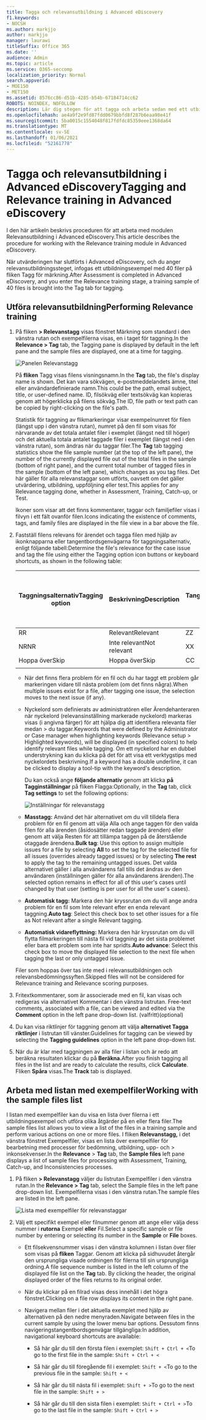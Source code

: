 ```yaml
---
title: Tagga och relevansutbildning i Advanced eDiscovery
f1.keywords:
- NOCSH
ms.author: markjjo
author: markjjo
manager: laurawi
titleSuffix: Office 365
ms.date: ''
audience: Admin
ms.topic: article
ms.service: O365-seccomp
localization_priority: Normal
search.appverid:
- MOE150
- MET150
ms.assetid: 8576cc86-d51b-4285-b54b-67184714cc62
ROBOTS: NOINDEX, NOFOLLOW
description: Lär dig stegen för att tagga och arbeta sedan med ett utbildningsexempel av 40 filer under relevansutbildningssteget för Advanced eDiscovery.
ms.openlocfilehash: ae4a9f2e9fd87fdd0679bbfd8f287b6eaa98e41f
ms.sourcegitcommit: 5ba0015c1554048f817fdfdc85359eee1368da64
ms.translationtype: MT
ms.contentlocale: sv-SE
ms.lasthandoff: 01/06/2021
ms.locfileid: "52161778"
---
```

# <a name="tagging-and-relevance-training-in-advanced-ediscovery"></a><span data-ttu-id="d6cb5-103">Tagga och relevansutbildning i Advanced eDiscovery</span><span class="sxs-lookup"><span data-stu-id="d6cb5-103">Tagging and Relevance training in Advanced eDiscovery</span></span>
  
<span data-ttu-id="d6cb5-104">I den här artikeln beskrivs proceduren för att arbeta med modulen Relevansutbildning i Advanced eDiscovery.</span><span class="sxs-lookup"><span data-stu-id="d6cb5-104">This article describes the procedure for working with the Relevance training module in Advanced eDiscovery.</span></span>
  
<span data-ttu-id="d6cb5-105">När utvärderingen har slutförts i Advanced eDiscovery, och du anger relevansutbildningssteget, infogas ett utbildningsexempel med 40 filer på fliken Tagg för märkning.</span><span class="sxs-lookup"><span data-stu-id="d6cb5-105">After Assessment is completed in Advanced eDiscovery, and you enter the Relevance training stage, a training sample of 40 files is brought into the Tag tab for tagging.</span></span>
  
## <a name="performing-relevance-training"></a><span data-ttu-id="d6cb5-106">Utföra relevansutbildning</span><span class="sxs-lookup"><span data-stu-id="d6cb5-106">Performing Relevance training</span></span>

1. <span data-ttu-id="d6cb5-107">På fliken **\> Relevanstagg** visas fönstret Märkning som standard i den vänstra rutan och exempelfilerna visas, en i taget för taggning.</span><span class="sxs-lookup"><span data-stu-id="d6cb5-107">In the **Relevance \> Tag** tab, the Tagging pane is displayed by default in the left pane and the sample files are displayed, one at a time for tagging.</span></span>

    ![Panelen Relevanstagg](../media/0cf19ab4-b427-4a7f-8749-0f4ed9afaf58.png)
  
    <span data-ttu-id="d6cb5-109">På **fliken** Tagg visas filens visningsnamn.</span><span class="sxs-lookup"><span data-stu-id="d6cb5-109">In the **Tag** tab, the file's display name is shown.</span></span> <span data-ttu-id="d6cb5-110">Det kan vara sökvägen, e-postmeddelandets ämne, titel eller användardefinierade namn.</span><span class="sxs-lookup"><span data-stu-id="d6cb5-110">This could be the path, email subject, title, or user-defined name.</span></span> <span data-ttu-id="d6cb5-111">ID, filsökväg eller textsökväg kan kopieras genom att högerklicka på filens sökväg.</span><span class="sxs-lookup"><span data-stu-id="d6cb5-111">The ID, file path or text path can be copied by right-clicking on the file's path.</span></span>

    <span data-ttu-id="d6cb5-112">Statistik  för taggning av flikmarkeringar visar exempelnumret för filen (längst upp i den vänstra rutan), numret på den fil som visas för närvarande av det totala antalet filer i exemplet (längst ned till höger) och det aktuella totala antalet taggade filer i exemplet (längst ned i den vänstra rutan), som ändras när du taggar filer.</span><span class="sxs-lookup"><span data-stu-id="d6cb5-112">The **Tag** tab tagging statistics show the file sample number (at the top of the left pane), the number of the currently displayed file out of the total files in the sample (bottom of right pane), and the current total number of tagged files in the sample (bottom of the left pane), which changes as you tag files.</span></span> <span data-ttu-id="d6cb5-113">Det här gäller för alla relevanstaggar som utförts, oavsett om det gäller utvärdering, utbildning, uppföljning eller test.</span><span class="sxs-lookup"><span data-stu-id="d6cb5-113">This applies for any Relevance tagging done, whether in Assessment, Training, Catch-up, or Test.</span></span>

    <span data-ttu-id="d6cb5-114">Ikoner som visar att det finns kommentarer, taggar och familjefiler visas i filvyn i ett fält ovanför filen.</span><span class="sxs-lookup"><span data-stu-id="d6cb5-114">Icons indicating the existence of comments, tags, and family files are displayed in the file view in a bar above the file.</span></span>

2. <span data-ttu-id="d6cb5-115">Fastställ filens relevans för ärendet och tagga filen med hjälp av ikonknapparna eller tangentbordsgenvägarna för taggningsalternativ, enligt följande tabell:</span><span class="sxs-lookup"><span data-stu-id="d6cb5-115">Determine the file's relevance for the case issue and tag the file using either the Tagging option icon buttons or keyboard shortcuts, as shown in the following table:</span></span>

   |<span data-ttu-id="d6cb5-116">**Taggningsalternativ**</span><span class="sxs-lookup"><span data-stu-id="d6cb5-116">**Tagging option**</span></span>|<span data-ttu-id="d6cb5-117">**Beskrivning**</span><span class="sxs-lookup"><span data-stu-id="d6cb5-117">**Description**</span></span>|<span data-ttu-id="d6cb5-118">**Tangentbordsgenväg**</span><span class="sxs-lookup"><span data-stu-id="d6cb5-118">**Keyboard shortcut**</span></span>|<span data-ttu-id="d6cb5-119">**Masstaggar på tangentbordsgenväg (vid flera problem)**</span><span class="sxs-lookup"><span data-stu-id="d6cb5-119">**Bulk tagging keyboard shortcut (for multiple issues)**</span></span>|
   |-----|-----|-----|-----|
   |<span data-ttu-id="d6cb5-120">R</span><span class="sxs-lookup"><span data-stu-id="d6cb5-120">R</span></span>  <br/> |<span data-ttu-id="d6cb5-121">Relevant</span><span class="sxs-lookup"><span data-stu-id="d6cb5-121">Relevant</span></span>  <br/> |<span data-ttu-id="d6cb5-122">Z</span><span class="sxs-lookup"><span data-stu-id="d6cb5-122">Z</span></span>  <br/> |`Shift + Z`  <br/> |
   |<span data-ttu-id="d6cb5-123">NR</span><span class="sxs-lookup"><span data-stu-id="d6cb5-123">NR</span></span>  <br/> |<span data-ttu-id="d6cb5-124">Inte relevant</span><span class="sxs-lookup"><span data-stu-id="d6cb5-124">Not relevant</span></span>  <br/> |<span data-ttu-id="d6cb5-125">X</span><span class="sxs-lookup"><span data-stu-id="d6cb5-125">X</span></span>  <br/> |`Shift + X`  <br/> |
   |<span data-ttu-id="d6cb5-126">Hoppa över</span><span class="sxs-lookup"><span data-stu-id="d6cb5-126">Skip</span></span>  <br/> |<span data-ttu-id="d6cb5-127">Hoppa över</span><span class="sxs-lookup"><span data-stu-id="d6cb5-127">Skip</span></span>  <br/> |<span data-ttu-id="d6cb5-128">C</span><span class="sxs-lookup"><span data-stu-id="d6cb5-128">C</span></span>  <br/> |`Shift + A`  <br/> |
   |||||

   - <span data-ttu-id="d6cb5-129">När det finns flera problem för en fil och du har taggt ett problem går markeringen vidare till nästa problem (om det finns några).</span><span class="sxs-lookup"><span data-stu-id="d6cb5-129">When multiple issues exist for a file, after tagging one issue, the selection moves to the next issue (if any).</span></span>  

   - <span data-ttu-id="d6cb5-130">Nyckelord som definierats av administratören eller Ärendehanteraren när nyckelord (relevansinställning markerade nyckelord) markeras visas (i angivna färger) för att hjälpa dig att identifiera relevanta filer medan \> du taggar.</span><span class="sxs-lookup"><span data-stu-id="d6cb5-130">Keywords that were defined by the Administrator or Case manager when highlighting keywords (Relevance setup \> Highlighted keywords), will be displayed (in specified colors) to help identify relevant files while tagging.</span></span> <span data-ttu-id="d6cb5-131">Om ett nyckelord har en dubbel understrykning kan du klicka på det för att visa ett verktygstips med nyckelordets beskrivning.</span><span class="sxs-lookup"><span data-stu-id="d6cb5-131">If a keyword has a double underline, it can be clicked to display a tool-tip with the keyword's description.</span></span>

     <span data-ttu-id="d6cb5-132">Du kan också ange **följande alternativ** genom att klicka **på Tagginställningar** på fliken Flagga:</span><span class="sxs-lookup"><span data-stu-id="d6cb5-132">Optionally, in the **Tag** tab, click **Tag settings** to set the following options:</span></span>

      ![Inställningar för relevanstagg](../media/533e89fa-7eb4-409e-ab07-f5aab9296dd8.png)
  
   - <span data-ttu-id="d6cb5-134">**Masstagg:** Använd det här alternativet om du  vill tilldela flera problem för en fil genom att välja Alla  och ange taggen för den valda filen för alla ärenden (åsidosätter redan taggade ärenden) eller genom att välja Resten för att tillämpa taggen på de återstående otaggade ärendena.</span><span class="sxs-lookup"><span data-stu-id="d6cb5-134">**Bulk tag**: Use this option to assign multiple issues for a file by selecting **All** to set the tag for the selected file for all issues (overrides already tagged issues) or by selecting **The rest** to apply the tag to the remaining untagged issues.</span></span> <span data-ttu-id="d6cb5-135">Det valda alternativet gäller i alla användarens fall tills det ändras av den användaren (inställningen gäller för alla användarens ärenden).</span><span class="sxs-lookup"><span data-stu-id="d6cb5-135">The selected option remains in effect for all of this user's cases until changed by that user (setting is per user for all the user's cases).</span></span>

   - <span data-ttu-id="d6cb5-136">**Automatisk tagg:** Markera den här kryssrutan om du vill ange andra problem för en fil som Inte relevant efter en enda relevant taggning.</span><span class="sxs-lookup"><span data-stu-id="d6cb5-136">**Auto tag**: Select this check box to set other issues for a file as Not relevant after a single Relevant tagging.</span></span>

   - <span data-ttu-id="d6cb5-137">**Automatisk vidareflyttning:** Markera den här kryssrutan om du vill flytta filmarkeringen till nästa fil vid taggning av det sista problemet eller bara ett problem som inte har spridts.</span><span class="sxs-lookup"><span data-stu-id="d6cb5-137">**Auto advance**: Select this check box to move the displayed file selection to the next file when tagging the last or only untagged issue.</span></span>

    <span data-ttu-id="d6cb5-138">Filer som hoppas över tas inte med i relevansutbildningen och relevansbedömningssyften.</span><span class="sxs-lookup"><span data-stu-id="d6cb5-138">Skipped files will not be considered for Relevance training and Relevance scoring purposes.</span></span>

3. <span data-ttu-id="d6cb5-139">Fritextkommentarer, som är associerade med en fil, kan visas och redigeras via alternativet Kommentar i den vänstra listrutan. </span><span class="sxs-lookup"><span data-stu-id="d6cb5-139">Free-text comments, associated with a file, can be viewed and edited via the **Comment** option in the left pane drop-down list.</span></span> <span data-ttu-id="d6cb5-140">(valfritt)</span><span class="sxs-lookup"><span data-stu-id="d6cb5-140">(optional)</span></span>

4. <span data-ttu-id="d6cb5-141">Du kan visa riktlinjer för taggning genom att välja **alternativet Tagga riktlinjer** i listrutan till vänster.</span><span class="sxs-lookup"><span data-stu-id="d6cb5-141">Guidelines for tagging can be viewed by selecting the **Tagging guidelines** option in the left pane drop-down list.</span></span>

5. <span data-ttu-id="d6cb5-142">När du är klar med taggningen av alla filer i listan och är redo att beräkna resultaten klickar du på **Beräkna.**</span><span class="sxs-lookup"><span data-stu-id="d6cb5-142">After you finish tagging all files in the list and are ready to calculate the results, click **Calculate**.</span></span> <span data-ttu-id="d6cb5-143">Fliken **Spåra** visas.</span><span class="sxs-lookup"><span data-stu-id="d6cb5-143">The **Track** tab is displayed.</span></span>  

## <a name="working-with-the-sample-files-list"></a><span data-ttu-id="d6cb5-144">Arbeta med listan med exempelfiler</span><span class="sxs-lookup"><span data-stu-id="d6cb5-144">Working with the sample files list</span></span>

<span data-ttu-id="d6cb5-145">I listan med exempelfiler kan du visa en lista över filerna i ett utbildningsexempel och utföra olika åtgärder på en eller flera filer.</span><span class="sxs-lookup"><span data-stu-id="d6cb5-145">The sample files list allows you to view a list of the files in a training sample and perform various actions on one or more files.</span></span> <span data-ttu-id="d6cb5-146">I fliken **Relevanstagg,** i det vänstra fönstret Exempelfiler, visas en lista över exempelfiler för bearbetning med processer för bedömning, utbildning, upp- och \>   inkonsekvenser.</span><span class="sxs-lookup"><span data-stu-id="d6cb5-146">In the **Relevance** \> **Tag** tab, the **Sample files** left pane displays a list of sample files for processing with Assessment, Training, Catch-up, and Inconsistencies processes.</span></span>
  
1. <span data-ttu-id="d6cb5-147">På fliken **\> Relevanstagg** väljer du listrutan Exempelfiler i den vänstra rutan.</span><span class="sxs-lookup"><span data-stu-id="d6cb5-147">In the **Relevance \> Tag** tab, select the Sample files in the left pane drop-down list.</span></span> <span data-ttu-id="d6cb5-148">Exempelfilerna visas i den vänstra rutan.</span><span class="sxs-lookup"><span data-stu-id="d6cb5-148">The sample files are listed in the left pane.</span></span>

    ![Lista med exempelfiler för relevanstaggar](../media/fd058bdd-645a-4af1-a1eb-bff08581cb18.png)
  
2. <span data-ttu-id="d6cb5-150">Välj ett specifikt exempel eller filnummer genom att ange eller välja dess nummer i **rutorna** Exempel **eller** Fil.</span><span class="sxs-lookup"><span data-stu-id="d6cb5-150">Select a specific sample or file number by entering or selecting its number in the **Sample** or **File** boxes.</span></span>

   - <span data-ttu-id="d6cb5-151">Ett filsekvensnummer visas i den vänstra kolumnen i listan över filer som visas på **fliken** Taggar. Genom att klicka på sidhuvudet återgår den ursprungliga visade ordningen för filerna till sin ursprungliga ordning.</span><span class="sxs-lookup"><span data-stu-id="d6cb5-151">A file sequence number is listed in the left column of the displayed file list on the **Tag** tab. By clicking the header, the original displayed order of the files returns to its original order.</span></span>

   - <span data-ttu-id="d6cb5-152">När du klickar på en filrad visas dess innehåll i det högra fönstret.</span><span class="sxs-lookup"><span data-stu-id="d6cb5-152">Clicking on a file row displays its content in the right pane.</span></span>

   - <span data-ttu-id="d6cb5-153">Navigera mellan filer i det aktuella exemplet med hjälp av alternativen på den nedre menyraden.</span><span class="sxs-lookup"><span data-stu-id="d6cb5-153">Navigate between files in the current sample by using the lower menu bar options.</span></span> <span data-ttu-id="d6cb5-154">Dessutom finns navigeringstangentbordsgenvägar tillgängliga:</span><span class="sxs-lookup"><span data-stu-id="d6cb5-154">In addition, navigational keyboard shortcuts are available:</span></span>
  
     - <span data-ttu-id="d6cb5-155">Så här går du till den första filen i exemplet: `Shift + Ctrl + <`</span><span class="sxs-lookup"><span data-stu-id="d6cb5-155">To go to the first file in the sample: `Shift + Ctrl + <`</span></span>

     - <span data-ttu-id="d6cb5-156">Så här går du till föregående fil i exemplet: `Shift + <`</span><span class="sxs-lookup"><span data-stu-id="d6cb5-156">To go to the previous file in the sample: `Shift + <`</span></span>

     - <span data-ttu-id="d6cb5-157">Så här går du till nästa fil i exemplet: `Shift + >`</span><span class="sxs-lookup"><span data-stu-id="d6cb5-157">To go to the next file in the sample: `Shift + >`</span></span>

     - <span data-ttu-id="d6cb5-158">Så här går du till den sista filen i exemplet: `Shift + Ctrl + >`</span><span class="sxs-lookup"><span data-stu-id="d6cb5-158">To go to the last file in the sample: `Shift + Ctrl + >`</span></span>
